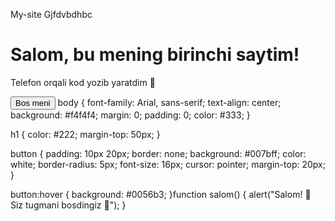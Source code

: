 My-site
Gjfdvbdhbc
<!DOCTYPE html>
<html lang="uz">
<head>
  <meta charset="UTF-8">
  <meta name="viewport" content="width=device-width, initial-scale=1.0">
  <title>Mening Saytim</title>
  <link rel="stylesheet" href="style.css">
</head>
<body>
  <h1>Salom, bu mening birinchi saytim!</h1>
  <p>Telefon orqali kod yozib yaratdim 🚀</p>
  <button onclick="salom()">Bos meni</button>

  <script src="script.js"></script>
</body>
</html>
body {
  font-family: Arial, sans-serif;
  text-align: center;
  background: #f4f4f4;
  margin: 0;
  padding: 0;
  color: #333;
}

h1 {
  color: #222;
  margin-top: 50px;
}

button {
  padding: 10px 20px;
  border: none;
  background: #007bff;
  color: white;
  border-radius: 5px;
  font-size: 16px;
  cursor: pointer;
  margin-top: 20px;
}

button:hover {
  background: #0056b3;
}function salom() {
  alert("Salom! 👋 Siz tugmani bosdingiz 🚀");
}
